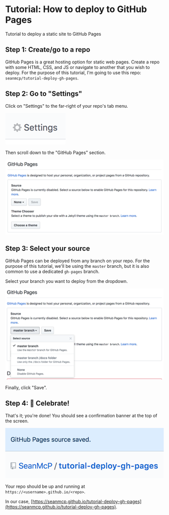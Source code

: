 # Tutorial: How to deploy to GitHub Pages

Tutorial to deploy a static site to GitHub Pages

## Step 1: Create/go to a repo

GitHub Pages is a great hosting option for static web pages. Create a repo with some HTML, CSS, and JS or navigate to another that you wish to deploy. For the purpose of this tutorial, I'm going to use this repo: `seanmcp/tutorial-deploy-gh-pages`.

## Step 2: Go to "Settings"

Click on "Settings" to the far-right of your repo's tab menu.

![Click "Settings"](/images/go-to-settings.png)

Then scroll down to the "GitHub Pages" section.
    
![GitHub Pages settings](/images/find-gh-pages.png)

## Step 3: Select your source

GitHub Pages can be deployed from any branch on your repo. For the purpose of this tutorial, we'll be using the `master` branch, but it is also common to use a dedicated `gh-pages` branch.

Select your branch you want to deploy from the dropdown.

![Select the branch you want to deploy](/images/select-branch.png)

Finally, click "Save".

## Step 4: 🎉 Celebrate!

That's it; you're done! You should see a confirmation banner at the top of the screen.

![Confirmation that the branch has been set](/images/confirmation.png)

Your repo should be up and running at `https://<username>.github.io/<repo>`.

In our case, [https://seanmcp.github.io/tutorial-deploy-gh-pages](https://seanmcp.github.io/tutorial-deploy-gh-pages).
